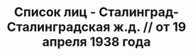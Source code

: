 ---
title: Список лиц - Сталинград-Сталинградская ж.д. // от 19 апреля 1938 года
description: РГАСПИ, ф.17, т.8, оп.171, дело 416, лист 128
images:
- /disk/pictures/v08/17-171-416-128.jpg
- /disk/pictures/v08/17-171-416-129.jpg
- /disk/pictures/v08/17-171-416-130.jpg
- /disk/pictures/v08/17-171-416-131.jpg
- /disk/pictures/v08/17-171-416-132.jpg
---